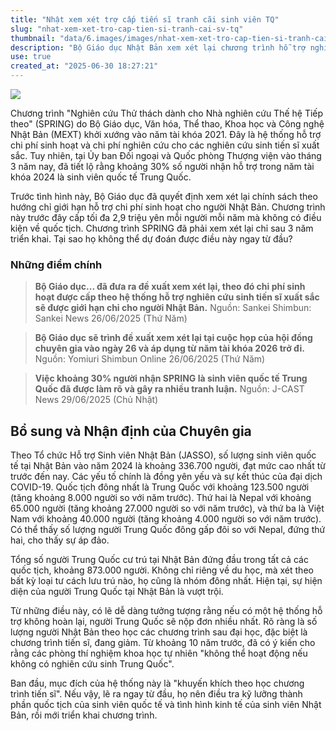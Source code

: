 ```yaml
---
title: "Nhật xem xét trợ cấp tiến sĩ tranh cãi sinh viên TQ"
slug: "nhat-xem-xet-tro-cap-tien-si-tranh-cai-sv-tq"
thumbnail: "data/6.images/images/nhat-xem-xet-tro-cap-tien-si-tranh-cai-sv-tq.webp"
description: "Bộ Giáo dục Nhật Bản xem xét lại chương trình hỗ trợ nghiên cứu sinh tiến sĩ sau khi phát hiện gần 30 người nhận là sinh viên quốc tế Trung Quốc."
use: true
created_at: "2025-06-30 18:27:21"
---
```




![](/images/title-1751248679405.webp)

Chương trình "Nghiên cứu Thử thách dành cho Nhà nghiên cứu Thế hệ Tiếp theo" (SPRING) do Bộ Giáo dục, Văn hóa, Thể thao, Khoa học và Công nghệ Nhật Bản (MEXT) khởi xướng vào năm tài khóa 2021. Đây là hệ thống hỗ trợ chi phí sinh hoạt và chi phí nghiên cứu cho các nghiên cứu sinh tiến sĩ xuất sắc. Tuy nhiên, tại Ủy ban Đối ngoại và Quốc phòng Thượng viện vào tháng 3 năm nay, đã tiết lộ rằng khoảng 30% số người nhận hỗ trợ trong năm tài khóa 2024 là sinh viên quốc tế Trung Quốc.

Trước tình hình này, Bộ Giáo dục đã quyết định xem xét lại chính sách theo hướng chỉ giới hạn hỗ trợ chi phí sinh hoạt cho người Nhật Bản. Chương trình này trước đây cấp tối đa 2,9 triệu yên mỗi người mỗi năm mà không có điều kiện về quốc tịch. Chương trình SPRING đã phải xem xét lại chỉ sau 3 năm triển khai. Tại sao họ không thể dự đoán được điều này ngay từ đầu?

### Những điểm chính

> **Bộ Giáo dục... đã đưa ra đề xuất xem xét lại, theo đó chi phí sinh hoạt được cấp theo hệ thống hỗ trợ nghiên cứu sinh tiến sĩ xuất sắc sẽ được giới hạn chỉ cho người Nhật Bản.** Nguồn: Sankei Shimbun: Sankei News 26/06/2025 (Thứ Năm)

> **Bộ Giáo dục sẽ trình đề xuất xem xét lại tại cuộc họp của hội đồng chuyên gia vào ngày 26 và áp dụng từ năm tài khóa 2026 trở đi.** Nguồn: Yomiuri Shimbun Online 26/06/2025 (Thứ Năm)

> **Việc khoảng 30% người nhận SPRING là sinh viên quốc tế Trung Quốc đã được làm rõ và gây ra nhiều tranh luận.** Nguồn: J-CAST News 29/06/2025 (Chủ Nhật)

## Bổ sung và Nhận định của Chuyên gia

Theo Tổ chức Hỗ trợ Sinh viên Nhật Bản (JASSO), số lượng sinh viên quốc tế tại Nhật Bản vào năm 2024 là khoảng 336.700 người, đạt mức cao nhất từ trước đến nay. Các yếu tố chính là đồng yên yếu và sự kết thúc của đại dịch COVID-19. Quốc tịch đông nhất là Trung Quốc với khoảng 123.500 người (tăng khoảng 8.000 người so với năm trước). Thứ hai là Nepal với khoảng 65.000 người (tăng khoảng 27.000 người so với năm trước), và thứ ba là Việt Nam với khoảng 40.000 người (tăng khoảng 4.000 người so với năm trước). Có thể thấy số lượng người Trung Quốc đông gấp đôi so với Nepal, đứng thứ hai, cho thấy sự áp đảo.

Tổng số người Trung Quốc cư trú tại Nhật Bản đứng đầu trong tất cả các quốc tịch, khoảng 873.000 người. Không chỉ riêng về du học, mà xét theo bất kỳ loại tư cách lưu trú nào, họ cũng là nhóm đông nhất. Hiện tại, sự hiện diện của người Trung Quốc tại Nhật Bản là vượt trội.

Từ những điều này, có lẽ dễ dàng tưởng tượng rằng nếu có một hệ thống hỗ trợ không hoàn lại, người Trung Quốc sẽ nộp đơn nhiều nhất. Rõ ràng là số lượng người Nhật Bản theo học các chương trình sau đại học, đặc biệt là chương trình tiến sĩ, đang giảm. Từ khoảng 10 năm trước, đã có ý kiến cho rằng các phòng thí nghiệm khoa học tự nhiên "không thể hoạt động nếu không có nghiên cứu sinh Trung Quốc".

Ban đầu, mục đích của hệ thống này là "khuyến khích theo học chương trình tiến sĩ". Nếu vậy, lẽ ra ngay từ đầu, họ nên điều tra kỹ lưỡng thành phần quốc tịch của sinh viên quốc tế và tình hình kinh tế của sinh viên Nhật Bản, rồi mới triển khai chương trình.
